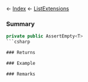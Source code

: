 ← [Index](Api-Index) ← [ListExtensions](System.Collections.Generic.ListExtensions)

### Summary

```csharp
private public AssertEmpty<T>
```csharp

### Returns

### Example

### Remarks

